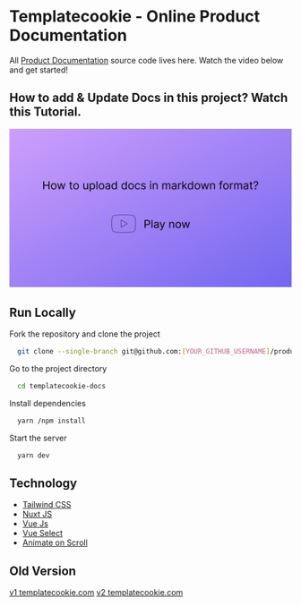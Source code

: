 # Templatecookie - Online Product Documentation

All [Product Documentation](https://templatecookie.com/docs) source code lives here. Watch the video below and get started!

## How to add & Update Docs in this project? Watch this Tutorial.

[![HOW TO UPLOAD DOCS IN MARKDOWN FORMAT?](/static/help.png)](https://www.loom.com/share/6029afdc336043c29efab7ad67cf65dc)

## Run Locally

Fork the repository and clone the project

```bash
  git clone --single-branch git@github.com:[YOUR_GITHUB_USERNAME]/product-docs.git templatecookie-docs --branch docs
```

Go to the project directory

```bash
  cd templatecookie-docs
```

Install dependencies

```bash
  yarn /npm install
```

Start the server

```bash
  yarn dev
```

## Technology

- [Tailwind CSS ](https://tailwindcss.com/)
- [Nuxt JS](https://nuxtjs.org/)
- [Vue Js](https://vuejs.org/)
- [Vue Select ](https://vue-select.org/)
- [Animate on Scroll](https://michalsnik.github.io/aos/)


## Old Version
[v1 templatecookie.com](https://templatecookie.netlify.app/)
[v2 templatecookie.com](https://templatecookie-static.netlify.app)
